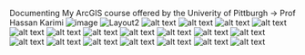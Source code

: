 Documenting My ArcGIS course offered by the Univerity of Pittburgh -> Prof Hassan Karimi
![image](https://github.com/user-attachments/assets/9289dc95-92f2-4941-84b6-b14569bcafec)
![Layout2](https://github.com/user-attachments/assets/d940a871-a814-4c94-87e5-f49920fdb6e4)
![alt text](corrected.jpg) ![alt text](corrected2.jpg) ![alt text](First7.jpg) ![alt text](first7c.jpg) ![alt text](Layout2-1.jpg) ![alt text](Layout3-1.jpg) ![alt text](Layout5-1.jpg) ![alt text](next7-c.jpg) ![alt text](next7jpg.jpg)
![alt text](Layout-1.jpg) ![alt text](Layout2-2.jpg) ![alt text](Layout3-2.jpg) ![alt text](Layout4-1.jpg) ![alt text](Layout5-2.jpg) ![alt text](Layout6-1.jpg) ![alt text](Layout7-1.jpg) ![alt text](Layout8-1.jpg) ![alt text](Layout9-1.jpg)
